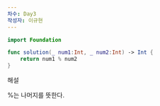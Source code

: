 ```yaml
---
차수: Day3
작성자: 이규현
---
```

```Swift
import Foundation

func solution(_ num1:Int, _ num2:Int) -> Int {
    return num1 % num2
}
```

  

  

해설

%는 나머지를 뜻한다.